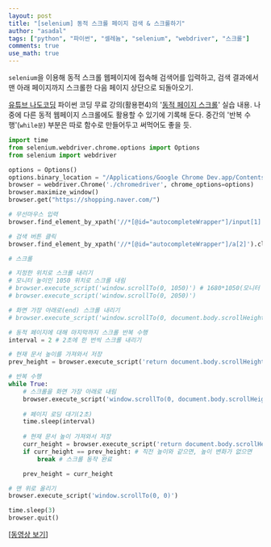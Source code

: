 ```yaml
---
layout: post
title: "[selenium] 동적 스크롤 페이지 검색 & 스크롤하기"
author: "asadal"
tags: ["python", "파이썬", "셀레늄", "selenium", "webdriver", "스크롤"]
comments: true
use_math: true
---
```


`selenium`을 이용해 동적 스크롤 웹페이지에 접속해 검색어를 입력하고, 검색 결과에서 맨 아래 페이지까지 스크롤한 다음 페이지 상단으로 되돌아오기.

[유튜브 나도코딩](https://www.youtube.com/channel/UC7iAOLiALt2rtMVAWWl4pnw) 파이썬 코딩 무료 강의(활용편4)의 '[동적 페이지 스크롤](https://www.youtube.com/watch?v=exgO1LFl9x8&t=23102s)' 실습 내용. 나중에 다른 동적 웹페이지 스크롤에도 활용할 수 있기에 기록해 둔다. 중간의 '반복 수행'(`while문`) 부분은 따로 함수로 만들어두고 써먹어도 좋을 듯.

```python
import time
from selenium.webdriver.chrome.options import Options
from selenium import webdriver

options = Options()
options.binary_location = "/Applications/Google Chrome Dev.app/Contents/MacOS/Google Chrome Dev"
browser = webdriver.Chrome('./chromedriver', chrome_options=options)
browser.maximize_window()
browser.get("https://shopping.naver.com/")

# 무선마우스 입력
browser.find_element_by_xpath('//*[@id="autocompleteWrapper"]/input[1]').send_keys('무선마우스')

# 검색 버튼 클릭
browser.find_element_by_xpath('//*[@id="autocompleteWrapper"]/a[2]').click()

# 스크롤

# 지정한 위치로 스크롤 내리기
# 모니터 높이인 1050 위치로 스크롤 내림
# browser.execute_script('window.scrollTo(0, 1050)') # 1680*1050(모니터 해상도에 맞춤)
# browser.execute_script('window.scrollTo(0, 2050)')

# 화면 가장 아래로(end) 스크롤 내리기
# browser.execute_script('window.scrollTo(0, document.body.scrollHeight)')

# 동적 페이지에 대해 마지막까지 스크롤 반복 수행
interval = 2 # 2초에 한 번씩 스크롤 내리기

# 현재 문서 높이를 가져와서 저장
prev_height = browser.execute_script('return document.body.scrollHeight')

# 반복 수행
while True:
    # 스크롤을 화면 가장 아래로 내림
    browser.execute_script('window.scrollTo(0, document.body.scrollHeight)')
    
    # 페이지 로딩 대기(2초)
    time.sleep(interval)
    
    # 현재 문서 높이 가져와서 저장
    curr_height = browser.execute_script('return document.body.scrollHeight')
    if curr_height == prev_height: # 직전 높이와 같으면, 높이 변화가 없으면
        break # 스크롤 동작 완료

    prev_height = curr_height

# 맨 위로 올리기
browser.execute_script('window.scrollTo(0, 0)')

time.sleep(3)
browser.quit()
```



 

[[동영상 보기](https://www.youtube.com/watch?v=exgO1LFl9x8)]

